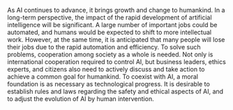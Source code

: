As AI continues to advance, it brings growth and change to humankind. In a long-term perspective, the impact of the rapid development of artificial intelligence will be significant. A large number of important jobs could be automated, and humans would be expected to shift to more intellectual work. However, at the same time, it is anticipated that many people will lose their jobs due to the rapid automation and efficiency. To solve such problems, cooperation among society as a whole is needed. Not only is international cooperation required to control AI, but business leaders, ethics experts, and citizens also need to actively discuss and take action to achieve a common goal for humankind. To coexist with AI, a moral foundation is as necessary as technological progress. It is desirable to establish rules and laws regarding the safety and ethical aspects of AI, and to adjust the evolution of AI by human intervention.
